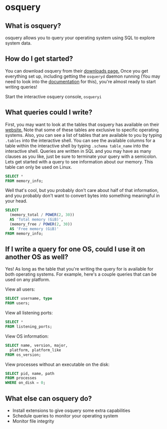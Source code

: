 # osquery

## What is osquery?

osquery allows you to query your operating system using SQL to explore system
data.

## How do I get started?

You can download osquery from their [downloads page.](https://osquery.io/downloads/)
Once you get everything set up, including getting the `osqueryd` daemon running
(You may need to look into the [documentation](https://osquery.readthedocs.io/en/stable/)
for this), you're almost ready to start writing queries!

Start the interactive osquery console, `osqueryi`

## What queries could I write?

First, you may want to look at the tables that osquery has available on their
[website.](https://osquery.io/schema/) Note that some of these tables are
exclusive to specific operating systems. Also, you can see a list of tables that
are available to you by typing `.tables` into the interactive shell. You can see the
available columns for a table within the interactive shell by typing `.schema table_name`
into the interactive shell. Queries are written in SQL and you may have as many clauses
as you like, just be sure to terminate your query with a semicolon. Lets get started with
a query to see information about our memory. This table can only be used on Linux.

```sql
SELECT *
FROM memory_info;
```

Well that's cool, but you probably don't care about half of that information, and
you probably don't want to convert bytes into something meaningful in your head.

```sql
SELECT
  (memory_total / POWER(2, 30))
  AS 'Total memory (GiB)',
  (memory_free / POWER(2, 30))
  AS 'Free memory (GiB)'
FROM memory_info;
```

## If I write a query for one OS, could I use it on another OS as well?

Yes! As long as the table that you're writing the query for is available for
both operating systems. For example, here's a couple queries that can be used
on any platform.

View all users:

```sql
SELECT username, type
FROM users;
```

View all listening ports:

```sql
SELECT *
FROM listening_ports;
```

View OS information:

```sql
SELECT name, version, major,
  platform, platform_like
FROM os_version;
```

View processes without an executable on the disk:

```sql
SELECT pid, name, path
FROM processes
WHERE on_disk = 0;
```

## What else can osquery do?

* Install extensions to give osquery some extra capabilities
* Schedule queries to monitor your operating system
* Monitor file integrity
